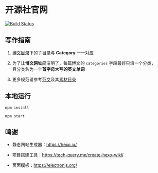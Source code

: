 # 开源社官网

[![Build Status](https://travis-ci.org/kaiyuanshe/kaiyuanshe.svg?branch=hexo)](https://travis-ci.org/kaiyuanshe/kaiyuanshe)

## 写作指南

1.  [博文目录](source/_post/)下的子目录与 **Category** 一一对应

2.  为了让**博文网址**简洁明了，每篇博文的 `categories` 字段最好只填一个分类，且分类名为一个**首字母大写的英文单词**

3.  更多规范请参考[范文][1]及其[素材目录][2]

## 本地运行

```Shell
npm install

npm start
```

## 鸣谢

- 静态网站生成器：https://hexo.io/

- 项目搭建工具：https://tech-query.me/create-hexo-wiki/

- 页面模板：https://electronjs.org/

 [1]: https://raw.githubusercontent.com/kaiyuanshe/kaiyuanshe/hexo/source/_posts/International/Codeheat-Open-source-competition.md
 [2]: https://github.com/kaiyuanshe/kaiyuanshe/tree/hexo/source/_posts/International/Codeheat-Open-source-competition/
